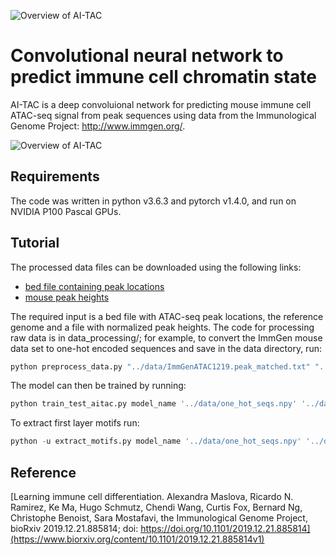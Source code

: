 ![Overview of AI-TAC](figures/logo.png)
# Convolutional neural network to predict immune cell chromatin state
AI-TAC is a deep convoluional network for predicting mouse immune cell ATAC-seq signal from peak sequences using data from the Immunological Genome Project:  http://www.immgen.org/.

![Overview of AI-TAC](figures/AI-TAC.png)


## Requirements
The code was written in python v3.6.3 and pytorch v1.4.0, and run on NVIDIA P100 Pascal GPUs.

## Tutorial

The processed data files can be downloaded using the following links:
  - [bed file containing peak locations](https://www.dropbox.com/s/r8drj2wxc07bt4j/ImmGenATAC1219.peak_matched.txt?dl=0)
  - [mouse peak heights](https://www.dropbox.com/s/7mmd4v760eux755/mouse_peak_heights.csv?dl=0)

The required input is a bed file with ATAC-seq peak locations, the reference genome and a file with normalized peak heights.  The code for processing raw data is in data_processing/; for example, to convert the ImmGen mouse data set to one-hot encoded sequences and save in the data directory, run:

```python
python preprocess_data.py "../data/ImmGenATAC1219.peak_matched.txt" "../data/mouse_peak_heights.csv" "../mm10/" "../data/"
```

The model can then be trained by running:
```python
python train_test_aitac.py model_name '../data/one_hot_seqs.npy' '../data/cell_type_array.npy' '../data/peak_names.npy'
```

To extract first layer motifs run:
```python
python -u extract_motifs.py model_name '../data/one_hot_seqs.npy' '../data/cell_type_array.npy' '../data/peak_names.npy'
```
## Reference
[Learning immune cell differentiation. Alexandra Maslova, Ricardo N. Ramirez, Ke Ma, Hugo Schmutz, Chendi Wang, Curtis Fox, Bernard Ng, Christophe Benoist, Sara Mostafavi, the Immunological Genome Project, bioRxiv 2019.12.21.885814; doi: https://doi.org/10.1101/2019.12.21.885814](https://www.biorxiv.org/content/10.1101/2019.12.21.885814v1)
